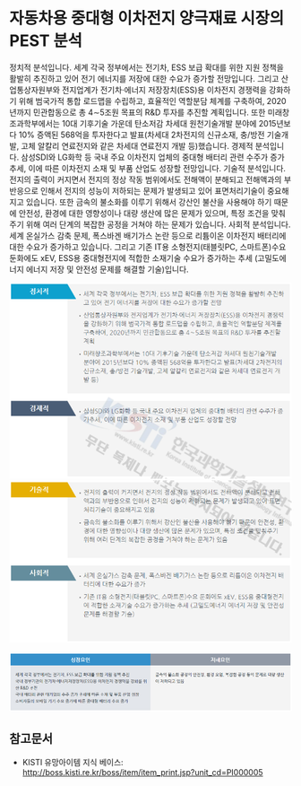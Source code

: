 # 자동차용 중대형 이차전지 양극재료 시장의 PEST 분석

정치적 분석입니다. 세계 각국 정부에서는 전기차, ESS 보급 확대를 위한 지원 정책을 활발히 추진하고 있어 전기 에너지를 저장에 대한 수요가 증가할 전망입니다.
그리고 산업통상자원부와 전지업계가 전기차·에너지 저장장치(ESS)용 이차전지 경쟁력을 강화하기 위해 범국가적 통합 로드맵을 수립하고, 효율적인 역할분담 체계를 구축하여, 2020년까지 민관합동으로 총 4∼5조원 목표의 R&D 투자를 추진할 계획입니다.
또한 미래창조과학부에서는 10대 기후기술 가운데 탄소저감 차세대 원천기술개발 분야에 2015년보다 10% 증액된 568억을 투자한다고 발표(차세대 2차전지의 신규소재, 충/방전 기술개발, 고체 알칼리 연료전지와 같은 차세대 연료전지 개발 등)했습니다.
경제적 분석입니다. 삼성SDI와 LG화학 등 국내 주요 이차전지 업체의 중대형 배터리 관련 수주가 증가추세, 이에 따른 이차전지 소재 및 부품 산업도 성장할 전망입니다.
기술적 분석입니다. 전지의 출력이 커지면서 전지의 정상 작동 범위에서도 전해액이 분해되고 전해액과의 부반응으로 인해서 전지의 성능이 저하되는 문제가 발생되고 있어 표면처리기술이 중요해지고 있습니다.
또한 금속의 불소화를 이루기 위해서 강산인 불산을 사용해야 하기 때문에 안전성, 환경에 대한 영향성이나 대량 생산에 많은 문제가 있으며, 특정 조건을 맞춰주기 위해 여러 단계의 복잡한 공정을 거쳐야 하는 문제가 있습니다.
사회적 분석입니다. 세계 온실가스 감축 문제, 폭스바겐 배기가스 논란 등으로 리튬이온 이차전지 배터리에 대한 수요가 증가하고 있습니다.
그리고 기존 IT용 소형전지(태블릿PC, 스마트폰)수요 둔화에도 xEV, ESS용 중대형전지에 적합한 소재기술 수요가 증가하는 추세 (고밀도에너지 에너지 저장 및 안전성 문제를 해결할 기술)입니다.

![](./images/자동차용중대형이차전지양극재료_Q13_4_1.PNG)
![](./images/자동차용중대형이차전지양극재료_Q13_4_1_.PNG)

![](./images/자동차용중대형이차전지양극재료_Q13_4_1__.PNG)

## 참고문서
- KISTI 유망아이템 지식 베이스: http://boss.kisti.re.kr/boss/item/item_print.jsp?unit_cd=PI000005